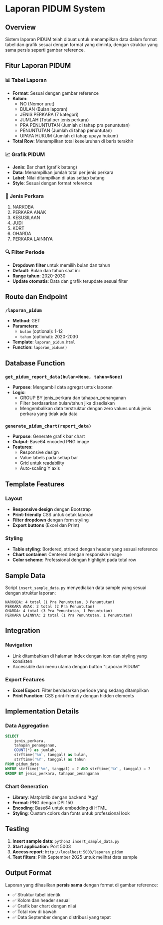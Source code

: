 # Laporan PIDUM System

## Overview
Sistem laporan PIDUM telah dibuat untuk menampilkan data dalam format tabel dan grafik sesuai dengan format yang diminta, dengan struktur yang sama persis seperti gambar reference.

## Fitur Laporan PIDUM

### 📊 **Tabel Laporan**
- **Format**: Sesuai dengan gambar reference
- **Kolom**:
  - NO (Nomor urut)
  - BULAN (Bulan laporan)
  - JENIS PERKARA (7 kategori)
  - JUMLAH (Total per jenis perkara)
  - PRA PENUNTUTAN (Jumlah di tahap pra penuntutan)
  - PENUNTUTAN (Jumlah di tahap penuntutan)
  - UPAYA HUKUM (Jumlah di tahap upaya hukum)
- **Total Row**: Menampilkan total keseluruhan di baris terakhir

### 📈 **Grafik PIDUM**
- **Jenis**: Bar chart (grafik batang)
- **Data**: Menampilkan jumlah total per jenis perkara
- **Label**: Nilai ditampilkan di atas setiap batang
- **Style**: Sesuai dengan format reference

### 🎯 **Jenis Perkara**
1. NARKOBA
2. PERKARA ANAK  
3. KESUSILAAN
4. JUDI
5. KDRT
6. OHARDA
7. PERKARA LAINNYA

### 🔍 **Filter Periode**
- **Dropdown filter** untuk memilih bulan dan tahun
- **Default**: Bulan dan tahun saat ini
- **Range tahun**: 2020-2030
- **Update otomatis**: Data dan grafik terupdate sesuai filter

## Route dan Endpoint

### `/laporan_pidum`
- **Method**: GET
- **Parameters**: 
  - `bulan` (optional): 1-12
  - `tahun` (optional): 2020-2030
- **Template**: `laporan_pidum.html`
- **Function**: `laporan_pidum()`

## Database Function

### `get_pidum_report_data(bulan=None, tahun=None)`
- **Purpose**: Mengambil data agregat untuk laporan
- **Logic**: 
  - GROUP BY jenis_perkara dan tahapan_penanganan
  - Filter berdasarkan bulan/tahun jika disediakan
  - Mengembalikan data terstruktur dengan zero values untuk jenis perkara yang tidak ada data

### `generate_pidum_chart(report_data)`
- **Purpose**: Generate grafik bar chart
- **Output**: Base64 encoded PNG image
- **Features**:
  - Responsive design
  - Value labels pada setiap bar
  - Grid untuk readability
  - Auto-scaling Y axis

## Template Features

### Layout
- **Responsive design** dengan Bootstrap
- **Print-friendly** CSS untuk cetak laporan
- **Filter dropdown** dengan form styling
- **Export buttons** (Excel dan Print)

### Styling
- **Table styling**: Bordered, striped dengan header yang sesuai reference
- **Chart container**: Centered dengan responsive image
- **Color scheme**: Professional dengan highlight pada total row

## Sample Data
Script `insert_sample_data.py` menyediakan data sample yang sesuai dengan struktur laporan:

```
NARKOBA: 4 total (1 Pra Penuntutan, 3 Penuntutan)
PERKARA ANAK: 2 total (2 Pra Penuntutan)  
OHARDA: 4 total (3 Pra Penuntutan, 1 Penuntutan)
PERKARA LAINNYA: 2 total (1 Pra Penuntutan, 1 Penuntutan)
```

## Integration

### Navigation
- Link ditambahkan di halaman index dengan icon dan styling yang konsisten
- Accessible dari menu utama dengan button "Laporan PIDUM"

### Export Features
- **Excel Export**: Filter berdasarkan periode yang sedang ditampilkan
- **Print Function**: CSS print-friendly dengan hidden elements

## Implementation Details

### Data Aggregation
```sql
SELECT 
    jenis_perkara,
    tahapan_penanganan,
    COUNT(*) as jumlah,
    strftime('%m', tanggal) as bulan,
    strftime('%Y', tanggal) as tahun
FROM pidum_data
WHERE strftime('%m', tanggal) = ? AND strftime('%Y', tanggal) = ?
GROUP BY jenis_perkara, tahapan_penanganan
```

### Chart Generation
- **Library**: Matplotlib dengan backend 'Agg'
- **Format**: PNG dengan DPI 150
- **Encoding**: Base64 untuk embedding di HTML
- **Styling**: Custom colors dan fonts untuk professional look

## Testing
1. **Insert sample data**: `python3 insert_sample_data.py`
2. **Start application**: Port 5003
3. **Access report**: `http://localhost:5003/laporan_pidum`
4. **Test filters**: Pilih September 2025 untuk melihat data sample

## Output Format
Laporan yang dihasilkan **persis sama** dengan format di gambar reference:
- ✅ Struktur tabel identik
- ✅ Kolom dan header sesuai
- ✅ Grafik bar chart dengan nilai
- ✅ Total row di bawah
- ✅ Data September dengan distribusi yang tepat